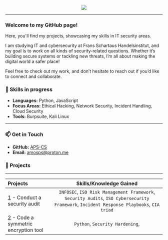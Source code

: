 <p align="center">
    <img src="https://readme-typing-svg.herokuapp.com/?lines=Welcome+to+my+GitHub!;Explore+my+projects.;Let's+secure+the+digital+world!&font=Fira%20Code&color=%2300C09A&center=true&width=440&height=45">
</p>

---

###  Welcome to my GitHub page!
Here, you'll find my projects, showcasing my skills in IT security areas.

I am studying IT and cybersecurity at Frans Schartaus Handelsinstitut, and my goal is to work on all kinds of security-related questions. Whether it’s building secure systems or tackling new threats, I’m all about making the digital world a safer place!

Feel free to check out my work, and don’t hesitate to reach out if you’d like to connect and collaborate.

### 🔧 Skills in progress
- **Languages:** Python, JavaScript
- **Focus Areas:** Ethical Hacking, Network Security, Incident Handling, Cloud Security
- **Tools:** Burpsuite, Kali Linux

---

### 📫 Get in Touch
- **GitHub:** [APS-CS](https://github.com/APS-CS)
- **Email:** [amosps@proton.me](mailto:amosps@proton.me)

### 🔧 Projects
---
| Projects | Skills/Knowledge Gained | 
| :--- |:---:|
| [1](https://github.com/aps) - Conduct a security audit | `INFOSEC`, `ISO Risk Management Framework`, `Security Audits`, `ISO Cybersecurity Framework`, `Incident Response Playbooks`, `CIA triad` |
| [2](https://github.com/APS-CS/portfolio/tree/main/symcryptool) - Code a symmetric encryption tool | `Python`, `Security Hardening`, | 
